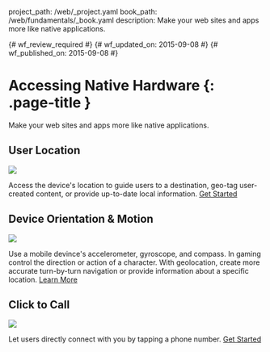 project_path: /web/_project.yaml
book_path: /web/fundamentals/_book.yaml
description: Make your web sites and apps more like native applications.

{# wf_review_required #}
{# wf_updated_on: 2015-09-08 #}
{# wf_published_on: 2015-09-08 #}

# Accessing Native Hardware {: .page-title }

Make your web sites and apps more like native applications.


<div class="attempt-left">
  <h2>User Location</h2>
  <a href="user-location/">
    <img src="https://placehold.it/321x213">
  </a>
  <p>
    Access the device's location to guide users to a destination, geo-tag user-created content, or provide up-to-date local information.
    <a href="user-location/">Get Started</a>
  </p>
</div>

<div class="attempt-right">
  <h2>Device Orientation &amp; Motion</h2>
  <a href="device-orientation/">
    <img src="https://placehold.it/321x213">
  </a>
  <p>
    Use a mobile devince's accelerometer, gyroscope, and compass. In gaming control the direction or action of a character. With geolocation, create more accurate turn-by-turn navigation or provide information about a specific location.
    <a href="device-orientation/">Learn More</a>
  </p>
</div>

<div class="attempt-left">
  <h2>Click to Call</h2>
  <a href="click-to-call/">
    <img src="https://placehold.it/321x213">
  </a>
  <p>
	Let users directly connect with you by tapping a phone number.
    <a href="click-to-call/">Get Started</a>
  </p>
</div>
